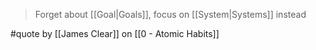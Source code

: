 > Forget about [[Goal|Goals]], focus on [[System|Systems]] instead

#quote by [[James Clear]] on [[0 - Atomic Habits]]
